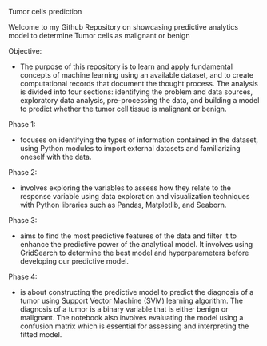 Tumor cells prediction


Welcome to my Github Repository on showcasing predictive analytics model to determine Tumor cells as malignant or benign

Objective:
- The purpose of this repository is to learn and apply fundamental concepts of machine learning using an available dataset, and to create computational records that document the thought process. The analysis is divided into four sections: identifying the problem and data sources, exploratory data analysis, pre-processing the data, and building a model to predict whether the tumor cell tissue is malignant or benign.

Phase 1:
- focuses on identifying the types of information contained in the dataset, using Python modules to import external datasets and familiarizing oneself with the data. 

Phase 2:
- involves exploring the variables to assess how they relate to the response variable using data exploration and visualization techniques with Python libraries such as Pandas, Matplotlib, and Seaborn. 

Phase 3:
- aims to find the most predictive features of the data and filter it to enhance the predictive power of the analytical model. It involves using GridSearch to determine the best model and hyperparameters before developing our predictive model.

Phase 4:
- is about constructing the predictive model to predict the diagnosis of a tumor using Support Vector Machine (SVM) learning algorithm. The diagnosis of a tumor is a binary variable that is either benign or malignant. The notebook also involves evaluating the model using a confusion matrix which is essential for assessing and interpreting the fitted model.





<!---
cparra11/cparra11 is a ✨ special ✨ repository because its `README.md` (this file) appears on your GitHub profile.
You can click the Preview link to take a look at your changes.
--->
